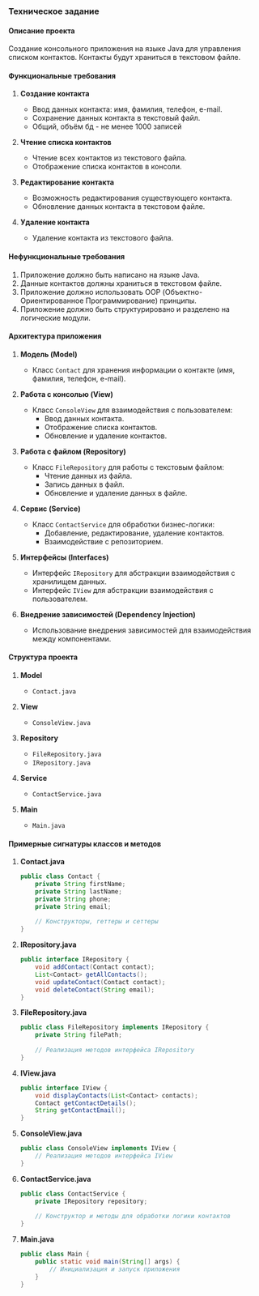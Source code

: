 ### Техническое задание

#### Описание проекта
Создание консольного приложения на языке Java для управления списком контактов. Контакты будут храниться в текстовом файле.

#### Функциональные требования
1. **Создание контакта**
   - Ввод данных контакта: имя, фамилия, телефон, e-mail.
   - Сохранение данных контакта в текстовый файл.
   - Общий, объём бд - не менее 1000 записей

2. **Чтение списка контактов**
   - Чтение всех контактов из текстового файла.
   - Отображение списка контактов в консоли.

3. **Редактирование контакта**
   - Возможность редактирования существующего контакта.
   - Обновление данных контакта в текстовом файле.

4. **Удаление контакта**
   - Удаление контакта из текстового файла.

#### Нефункциональные требования
1. Приложение должно быть написано на языке Java.
2. Данные контактов должны храниться в текстовом файле.
3. Приложение должно использовать OOP (Объектно-Ориентированное Программирование) принципы.
4. Приложение должно быть структурировано и разделено на логические модули.

#### Архитектура приложения
1. **Модель (Model)**
   - Класс `Contact` для хранения информации о контакте (имя, фамилия, телефон, e-mail).

2. **Работа с консолью (View)**
   - Класс `ConsoleView` для взаимодействия с пользователем:
     - Ввод данных контакта.
     - Отображение списка контактов.
     - Обновление и удаление контактов.

3. **Работа с файлом (Repository)**
   - Класс `FileRepository` для работы с текстовым файлом:
     - Чтение данных из файла.
     - Запись данных в файл.
     - Обновление и удаление данных в файле.

4. **Сервис (Service)**
   - Класс `ContactService` для обработки бизнес-логики:
     - Добавление, редактирование, удаление контактов.
     - Взаимодействие с репозиторием.

5. **Интерфейсы (Interfaces)**
   - Интерфейс `IRepository` для абстракции взаимодействия с хранилищем данных.
   - Интерфейс `IView` для абстракции взаимодействия с пользователем.

6. **Внедрение зависимостей (Dependency Injection)**
   - Использование внедрения зависимостей для взаимодействия между компонентами.


#### Структура проекта
1. **Model**
   - `Contact.java`

2. **View**
   - `ConsoleView.java`

3. **Repository**
   - `FileRepository.java`
   - `IRepository.java`

4. **Service**
   - `ContactService.java`

5. **Main**
   - `Main.java`

#### Примерные сигнатуры классов и методов

1. **Contact.java**
   ```java
   public class Contact {
       private String firstName;
       private String lastName;
       private String phone;
       private String email;
       
       // Конструкторы, геттеры и сеттеры
   }
   ```

2. **IRepository.java**
   ```java
   public interface IRepository {
       void addContact(Contact contact);
       List<Contact> getAllContacts();
       void updateContact(Contact contact);
       void deleteContact(String email);
   }
   ```

3. **FileRepository.java**
   ```java
   public class FileRepository implements IRepository {
       private String filePath;
       
       // Реализация методов интерфейса IRepository
   }
   ```

4. **IView.java**
   ```java
   public interface IView {
       void displayContacts(List<Contact> contacts);
       Contact getContactDetails();
       String getContactEmail();
   }
   ```

5. **ConsoleView.java**
   ```java
   public class ConsoleView implements IView {
       // Реализация методов интерфейса IView
   }
   ```

6. **ContactService.java**
   ```java
   public class ContactService {
       private IRepository repository;
       
       // Конструктор и методы для обработки логики контактов
   }
   ```

7. **Main.java**
   ```java
   public class Main {
       public static void main(String[] args) {
           // Инициализация и запуск приложения
       }
   }
   ```
